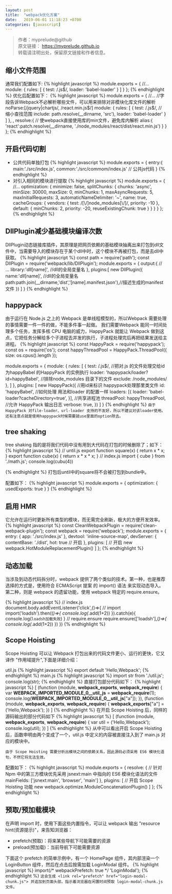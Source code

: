 ```yaml
---
layout: post
title:  "webpack优化方案"
date:   2019-06-01 11:18:23 +0700
categories: [javascript]
---
```

>作者：myprelude@github  
原文链接： https://myprelude.github.io   
转载请注明出处，保留原文链接和作者信息。

## 缩小文件范围
通常我们配置如下:
{% highlight javascript %}
module.exports = {
  //...
  module: { 
    rules: [
      {
        test: /\.js$/,
        loader: 'babel-loader'
      }
    ]
  }
};
{% endhighlight %}
优化后配置如下：
{% highlight javascript %}
module.exports = {
  //...
  //字段告诉Webpack不必解析哪些文件，可以用来排除对非模块化库文件的解析
  noParse:[/jquery|chartjs/, /react\.min\.js$/]
  module: {
    rules: [
      {
        test: /\.js$/,
        // 缩小查找范围
        include: path.resolve(__dirname, 'src'),
        loader: 'babel-loader'
      }
    ]
  },
  ,
  resolve:{
      // 使webpack直接使用库的min文件，避免库内解析
        alias:{
            'react':patch.resolve(__dirname, './node_modules/react/dist/react.min.js')
        }
    }
};
{% endhighlight %}
## 开启代码切割
* 公共代码单独打包
{% highlight javascript %}
module.exports = {
    entry:{
        main:'./src/index.js',
        common:'./src/commom/index.js' // 公共js代码
    }
{% endhighlight %}
* 对引入相同的模块进行提取
{% highlight javascript %}
module.exports = {
    //...
    optimization: {
        minimize: false,
        splitChunks: {
            chunks: 'async',
            minSize: 30000,
            maxSize: 0,
            minChunks: 1,
            maxAsyncRequests: 5,
            maxInitialRequests: 3,
            automaticNameDelimiter: '~',
            name: true,
            cacheGroups: {
                vendors: {
                    test: /[\\/]node_modules[\\/]/,
                    priority: -10
                },
                default: {
                    minChunks: 2,
                    priority: -20,
                    reuseExistingChunk: true
                }
            }
        }
    }
};
{% endhighlight %}

## DllPlugin减少基础模块编译次数
DllPlugin动态链接库插件，其原理是把网页依赖的基础模块抽离出来打包到dll文件中，当需要导入的模块存在于某个dll中时，这个模块不再被打包，而是去dll中获取。
{% highlight javascript %}
const path = require('path');
const DllPlugin = require('webpack/lib/DllPlugin');
module.exports = {
 output:{
     //  ...
     library:'_dll_[name]',  //dll的全局变量名
 },
 plugins:[
     new DllPlugin({
         name:'_dll_[name]',  //dll的全局变量名
         path:path.join(__dirname,'dist','[name].manifest.json'),//描述生成的manifest文件
     })
 ]
}
{% endhighlight %}
## happypack
由于运行在 Node.js 之上的 Webpack 是单线程模型的，所以Webpack 需要处理的事情需要一件一件的做，不能多件事一起做。
我们需要Webpack 能同一时间处理多个任务，发挥多核 CPU 电脑的威力，HappyPack 就能让 Webpack 做到这点，它把任务分解给多个子进程去并发的执行，子进程处理完后再把结果发送给主进程。
{% highlight javascript %}
const HappyPack = require('happypack');
const os = require('os');
const happyThreadPool = HappyPack.ThreadPool({ size: os.cpus().length });

module.exports = {
  module: {
    rules: [
      {
        test: /\.js$/,
        //把对.js 的文件处理交给id为happyBabel 的HappyPack 的实例执行
        loader: 'happypack/loader?id=happyBabel',
        //排除node_modules 目录下的文件
        exclude: /node_modules/
      },
    ]
  },
plugins: [
    new HappyPack({
        //用id来标识 happypack处理那里类文件
      id: 'happyBabel',
      //如何处理  用法和loader 的配置一样
      loaders: [{
        loader: 'babel-loader?cacheDirectory=true',
      }],
      //共享进程池
      threadPool: happyThreadPool,
      //允许 HappyPack 输出日志
      verbose: true,
    })
  ]
}
{% endhighlight %}
`由于HappyPack 对file-loader、url-loader 支持的不友好，所以不建议对该loader使用。还有注意点就是使用happypack时候需要就use里面的option除去。`
## tree shaking
tree shaking 指的是将我们代码中没有用到大代码在打包的时候删除了；如下：
{% highlight javascript %}
// until.js
export function square(x) {
  return x * x;
}
export function cube(x) {
  return x * x * x;
}
// index.js
import { cube } from './math.js';
console.log(cubu(4))

{% endhighlight %}
打包后until中的square将不会被打包到bundle中。

配置如下：
{% highlight javascript %}
module.exports = {
    optimization: {
        usedExports: true
    }
}
{% endhighlight %}
## 启用 HMR 
它允许在运行时更新所有类型的模块，而无需完全刷新，极大的方便开发效率。
{% highlight javascript %}
const CleanWebpackPlugin = require('clean-webpack-plugin');
const webpack = require('webpack');
module.exports = {
    entry: {
        app: './src/index.js'
    },
    devtool: 'inline-source-map',
    devServer: {
        contentBase: './dist',
        hot: true  // 开启
    },
    plugins: [
        // 开启
     new webpack.HotModuleReplacementPlugin()
    ]
};
{% endhighlight %}
## 动态加载
当涉及到动态代码拆分时，webpack 提供了两个类似的技术。第一种，也是推荐选择的方式是，使用符合 ECMAScript 提案 的 import() 语法 来实现动态导入。第二种，则是 webpack 的遗留功能，使用 webpack 特定的 require.ensure。

{% highlight javascript %}
// index.js
document.body.addEventListener('click',()=>{
    // import
    import('loadsh').then((_)=>{
        console.log(_.add(1+2))
    }).catch(e){
        console.log(`loadsh加载失败`)
    }
    // require.ensure
    require.ensure(['loadsh'],(_)=>{
        console.log(_.add(1+2))
    })
})
{% endhighlight %}

## Scope Hoisting
Scope Hoisting 可以让 Webpack 打包出来的代码文件更小、运行的更快，它又译作 "作用域提升",下面是详细介绍：

util.js
{% highlight javascript %}
export default 'Hello,Webpack';
{% endhighlight %}
main.js
{% highlight javascript %}
import str from './util.js';
console.log(str);
{% endhighlight %}
直接打包部分代码如下：
{% highlight javascript %}
[
  (function (module, __webpack_exports__, __webpack_require__) {
    var __WEBPACK_IMPORTED_MODULE_0__util_js__ = __webpack_require__(1);
    console.log(__WEBPACK_IMPORTED_MODULE_0__util_js__["a"]);
  }),
  (function (module, __webpack_exports__, __webpack_require__) {
    __webpack_exports__["a"] = ('Hello,Webpack');
  })
]
{% endhighlight %}
在开启 Scope Hoisting 后，同样的源码输出的部分代码如下
{% highlight javascript %}
[
  (function (module, __webpack_exports__, __webpack_require__) {
    var util = ('Hello,Webpack');
    console.log(util);
  })
]
{% endhighlight %}
从中可以看出开启 Scope Hoisting 后，函数申明由两个变成了一个，util.js 中定义的内容被直接注入到了 main.js 对应的模块中。

`由于 Scope Hoisting 需要分析出模块之间的依赖关系，因此源码必须采用 ES6 模块化语句，不然它将无法生效。`

配置如下：
{% highlight javascript %}
module.exports = {
    resolve: {
        // 针对 Npm 中的第三方模块优先采用 jsnext:main 中指向的 ES6 模块化语法的文件
        mainFields: ['jsnext:main', 'browser', 'main']
    },
    plugins: [
        // 开启 Scope Hoisting 功能
        new webpack.optimize.ModuleConcatenationPlugin()
    ]
};
{% endhighlight %}
## 预取/预加载模块
在声明 import 时，使用下面这些内置指令，可以让 webpack 输出 "resource hint(资源提示)"，来告知浏览器：

* prefetch(预取)：将来某些导航下可能需要的资源
* preload(预加载)：当前导航下可能需要资源

下面这个 prefetch 的简单示例中，有一个 HomePage 组件，其内部渲染一个 LoginButton 组件，然后在点击后按需加载 LoginModal 组件。
{% highlight javascript %}
import(/* webpackPrefetch: true */ 'LoginModal');
{% endhighlight %}
`这会生成 <link rel="prefetch" href="login-modal-chunk.js"> 并追加到页面头部，指示着浏览器在闲置时间预取 login-modal-chunk.js 文件。`